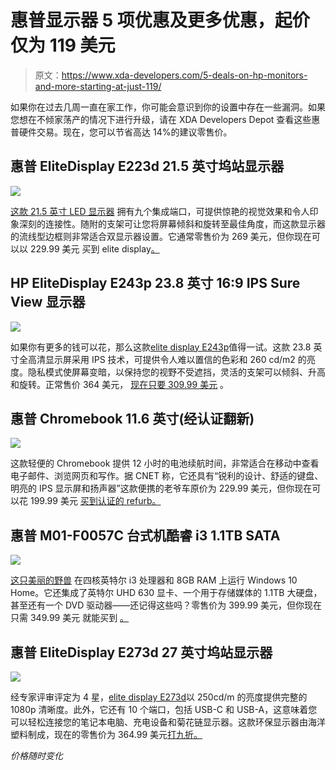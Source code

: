 # 惠普显示器 5 项优惠及更多优惠，起价仅为 119 美元

> 原文：<https://www.xda-developers.com/5-deals-on-hp-monitors-and-more-starting-at-just-119/>

如果你在过去几周一直在家工作，你可能会意识到你的设置中存在一些漏洞。如果您想在不倾家荡产的情况下进行升级，请在 XDA Developers Depot 查看这些惠普硬件交易。现在，您可以节省高达 14%的建议零售价。

## **惠普 EliteDisplay E223d 21.5 英寸坞站显示器**

**![](img/ebe5740822d434ac7fb9d30bb6087300.png)**

[这款 21.5 英寸 LED 显示器](https://depot.xda-developers.com/sales/hp-elitedisplay-e223d-21-5-docking-monitor?utm_source=xda-developers.com&utm_medium=referral&utm_campaign=hp-elitedisplay-e223d-21-5-docking-monitor&utm_term=scsf-411578&utm_content=a0x1P000004sexeQAA&scsonar=1) 拥有九个集成端口，可提供惊艳的视觉效果和令人印象深刻的连接性。随附的支架可让您将屏幕倾斜和旋转至最佳角度，而这款显示器的流线型边框则非常适合双显示器设置。它通常零售价为 269 美元，但你现在可以以 229.99 美元 买到 elite display[。](https://depot.xda-developers.com/sales/hp-elitedisplay-e223d-21-5-docking-monitor?utm_source=xda-developers.com&utm_medium=referral&utm_campaign=hp-elitedisplay-e223d-21-5-docking-monitor&utm_term=scsf-411578&utm_content=a0x1P000004sexeQAA&scsonar=1)

## **HP EliteDisplay E243p 23.8 英寸 16:9 IPS Sure View 显示器**

**![](img/73bbf89f9728d229de2814e952b826e1.png)**

如果你有更多的钱可以花，那么这款[elite display E243p](https://depot.xda-developers.com/sales/hp-elitedisplay-e243p-23-8-16-9-ips-sure-view-monitor?utm_source=xda-developers.com&utm_medium=referral&utm_campaign=hp-elitedisplay-e243p-23-8-16-9-ips-sure-view-monitor&utm_term=scsf-413426&utm_content=a0x1P000004sexeQAA&scsonar=1)值得一试。这款 23.8 英寸全高清显示屏采用 IPS 技术，可提供令人难以置信的色彩和 260 cd/m2 的亮度。隐私模式使屏幕变暗，以保持您的视野不受遮挡，灵活的支架可以倾斜、升高和旋转。正常售价 364 美元， [现在只要 309.99 美元](https://depot.xda-developers.com/sales/hp-elitedisplay-e243p-23-8-16-9-ips-sure-view-monitor?utm_source=xda-developers.com&utm_medium=referral&utm_campaign=hp-elitedisplay-e243p-23-8-16-9-ips-sure-view-monitor&utm_term=scsf-413426&utm_content=a0x1P000004sexeQAA&scsonar=1) 。

## **惠普 Chromebook 11.6 英寸(经认证翻新)**

**![](img/9bd7bc01c2438e6c63a689e9d0915ef1.png)**

这款轻便的 Chromebook 提供 12 小时的电池续航时间，非常适合在移动中查看电子邮件、浏览网页和写作。据 CNET 称，它还具有“锐利的设计、舒适的键盘、明亮的 IPS 显示屏和扬声器”这款便携的老爷车原价为 229.99 美元，但你现在可以花 199.99 美元 [买到认证的 refurb。](https://depot.xda-developers.com/sales/hp-chromebook-11-v033nr-11-6-2gb-16gb-intel-celeron-n3060-x21-6ghz-gray-certified-refurbished?utm_source=xda-developers.com&utm_medium=referral&utm_campaign=hp-chromebook-11-v033nr-11-6-2gb-16gb-intel-celeron-n3060-x21-6ghz-gray-certified-refurbished&utm_term=scsf-413427&utm_content=a0x1P000004sexeQAA&scsonar=1)

## **惠普 M01-F0057C 台式机酷睿 i3 1.1TB SATA**

**![](img/2014563be6350c3b581ee08b769c9c22.png)**

[这只美丽的野兽](https://depot.xda-developers.com/sales/hp-m01-f0057c-8gb-1-1tb-intel-core-i3-9100-x4-3-6ghz-win10-home?utm_source=xda-developers.com&utm_medium=referral&utm_campaign=hp-m01-f0057c-8gb-1-1tb-intel-core-i3-9100-x4-3-6ghz-win10-home&utm_term=scsf-413428&utm_content=a0x1P000004sexeQAA&scsonar=1) 在四核英特尔 i3 处理器和 8GB RAM 上运行 Windows 10 Home。它还集成了英特尔 UHD 630 显卡、一个用于存储媒体的 1.1TB 大硬盘，甚至还有一个 DVD 驱动器——还记得这些吗？零售价为 399.99 美元，但你现在只需 349.99 美元 就能买到 [。](https://depot.xda-developers.com/sales/hp-m01-f0057c-8gb-1-1tb-intel-core-i3-9100-x4-3-6ghz-win10-home?utm_source=xda-developers.com&utm_medium=referral&utm_campaign=hp-m01-f0057c-8gb-1-1tb-intel-core-i3-9100-x4-3-6ghz-win10-home&utm_term=scsf-413428&utm_content=a0x1P000004sexeQAA&scsonar=1)

## **惠普 EliteDisplay E273d 27 英寸坞站显示器**

**![](img/c25c7769063769cdc60a191b08fb70bb.png)**

经专家评审评定为 4 星，[elite display E273d](https://depot.xda-developers.com/sales/hp-elitedisplay-e273d-27-docking-monitor?utm_source=xda-developers.com&utm_medium=referral&utm_campaign=hp-elitedisplay-e273d-27-docking-monitor&utm_term=scsf-413429&utm_content=a0x1P000004sexeQAA&scsonar=1)以 250cd/m 的亮度提供完整的 1080p 清晰度。此外，它还有 10 个端口，包括 USB-C 和 USB-A，这意味着您可以轻松连接您的笔记本电脑、充电设备和菊花链显示器。这款环保显示器由海洋塑料制成，现在的零售价为 364.99 美元[打九折。](https://depot.xda-developers.com/sales/hp-elitedisplay-e273d-27-docking-monitor?utm_source=xda-developers.com&utm_medium=referral&utm_campaign=hp-elitedisplay-e273d-27-docking-monitor&utm_term=scsf-413429&utm_content=a0x1P000004sexeQAA&scsonar=1)

*价格随时变化*